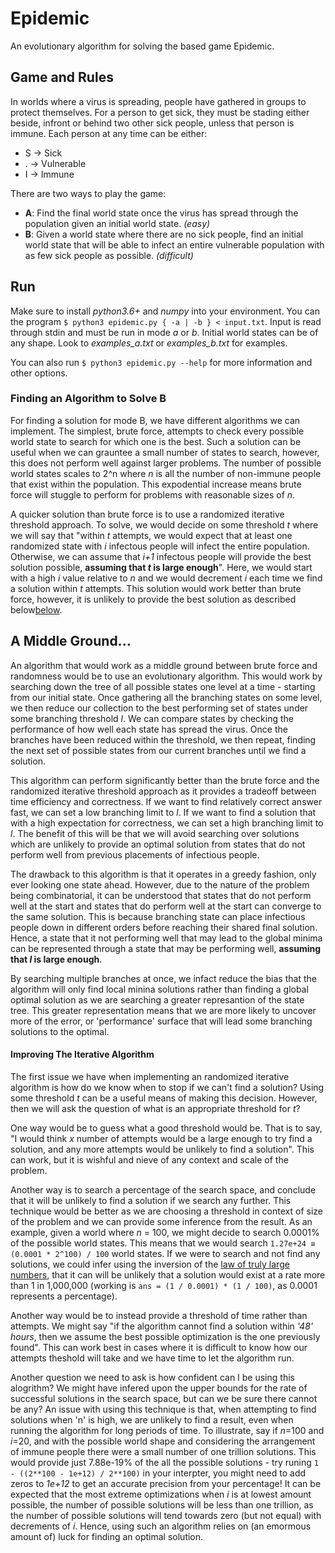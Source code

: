 # Epidemic

An evolutionary algorithm for solving the based game Epidemic. 

## Game and Rules

In worlds where a virus is spreading, people have gathered in groups to protect themselves. For a person to get sick, they must be stading either beside, infront or behind two other sick people, unless that person is immune. Each person at any time can be either:
* S -> Sick
* . -> Vulnerable
* I -> Immune

There are two ways to play the game:
* **A**: Find the final world state once the virus has spread through the population given an initial world state. _(easy)_
* **B**: Given a world state where there are no sick people, find an initial world state that will be able to infect an entire vulnerable population with as few sick people as possible. _(difficult)_

## Run

Make sure to install _python3.6+_ and _numpy_ into your environment. You can the program `$ python3 epidemic.py { -a | -b } < input.txt`. Input is read through stdin and must be run in mode _a_ or _b_. Initial world states can be of any shape. Look to _examples\_a.txt_ or _examples\_b.txt_ for examples.

You can also run `$ python3 epidemic.py --help` for more information and other options.

### Finding an Algorithm to Solve B

For finding a solution for mode B, we have different algorithms we can implement. The simplest, brute force, attempts to check every possible world state to search for which one is the best. Such a solution can be useful when we can grauntee a small number of states to search, however, this does not perform well against larger problems. The number of possible world states scales to 2^n where _n_ is all the number of non-immune people that exist within the population. This expodential increase means brute force will stuggle to perform for problems with reasonable sizes of _n_.

A quicker solution than brute force is to use a randomized iterative threshold approach. To solve, we would decide on some threshold _t_ where we will say that "within _t_ attempts, we would expect that at least one randomized state with _i_ infectous people will infect the entire population. Otherwise, we can assume that _i+1_ infectous people will provide the best solution possible, **assuming that _t_ is large enough**". Here, we would start with a high _i_ value relative to _n_ and we would decrement _i_ each time we find a solution within _t_ attempts. This solution would work better than brute force, however, it is unlikely to provide the best solution as described below[below](#improving-the-iterative-algorithm).

## A Middle Ground...

An algorithm that would work as a middle ground between brute force and randomness would be to use an evolutionary algorithm. This would work by searching down the tree of all possible states one level at a time - starting from our initial state. Once gathering all the branching states on some level, we then reduce our collection to the best performing set of states under some branching threshold _l_. We can compare states by checking the performance of how well each state has spread the virus. Once the branches have been reduced within the threshold, we then repeat, finding the next set of possible states from our current branches until we find a solution.

This algorithm can perform significantly better than the brute force and the randomized iterative threshold approach as it provides a tradeoff between time efficiency and correctness. If we want to find relatively correct answer fast, we can set a low branching limit to _l_. If we want to find a solution that with a high expectation for correctness, we can set a high branching limit to _l_. The benefit of this will be that we will avoid searching over solutions which are unlikely to provide an optimal solution from states that do not perform well from previous placements of infectious people. 

The drawback to this algorithm is that it operates in a greedy fashion, only ever looking one state ahead. However, due to the nature of the problem being combinatorial, it can be understood that states that do not perform well at the start and states that do perform well at the start can converge to the same solution. This is because branching state can place infectious people down in different orders before reaching their shared final solution. Hence, a state that it not performing well that may lead to the global minima can be represented through a state that may be performing well, **assuming that _l_ is large enough**.

By searching multiple branches at once, we infact reduce the bias that the algorithm will only find local minina solutions rather than finding a global optimal solution as we are searching a greater represantion of the state tree. This greater representation means that we are more likely to uncover more of the error, or 'performance' surface that will lead some branching solutions to the optimal.

#### Improving The Iterative Algorithm

The first issue we have when implementing an randomized iterative algorithm is how do we know when to stop if we can't find a solution? Using some threshold _t_ can be a useful means of making this decision. However, then we will ask the question of what is an appropriate threshold for _t_?

One way would be to guess what a good threshold would be. That is to say, "I would think _x_ number of attempts would be a large enough to try find a solution, and any more attempts would be unlikely to find a solution". This can work, but it is wishful and nieve of any context and scale of the problem.

Another way is to search a percentage of the search space, and conclude that it will be unlikely to find a solution if we search any further. This technique would be better as we are choosing a threshold in context of size of the problem and we can provide some inference from the result. As an example, given a world where _n_ = 100, we might decide to search 0.0001% of the possible world states. This means that we would search `1.27e+24 ≅ (0.0001 * 2^100) / 100` world states. If we were to search and not find any solutions, we could infer using the inversion of the [law of truly large numbers](https://en.wikipedia.org/wiki/Law_of_truly_large_numbers), that it can will be unlikely that a solution would exist at a rate more than 1 in 1,000,000 (working is `ans = (1 / 0.0001) * (1 / 100)`, as 0.0001 represents a percentage). 

Another way would be to instead provide a threshold of time rather than attempts. We might say "if the algorithm cannot find a solution within _'48' hours_, then we assume the best possible optimization is the one previously found". This can work best in cases where it is difficult to know how our attempts theshold will take and we have time to let the algorithm run.

Another question we need to ask is how confident can I be using this alogrithm? We might have infered upon the upper bounds for the rate of successful solutions in the search space, but can we be sure there cannot be any? An issue with using this technique is that, when attempting to find solutions when 'n' is high, we are unlikely to find a result, even when running the algorithm for long periods of time. To illustrate, say if _n_=100 and _i_=20, and with the possible world shape and considering the arrangement of immune people there were a small number of one trillion solutions. This would provide just 7.88e-19% of the all the possible solutions - try runing `1 - ((2**100 - 1e+12) / 2**100)` in your interpter, you might need to add zeros to _1e+12_ to get an accurate precision from your percentage! It can be expected that the most extreme optimizations when _i_ is at lowest amount possible, the number of possible solutions will be less than one trillion, as the number of possible solutions will tend towards zero (but not equal) with decrements of _i_. Hence, using such an algorithm relies on (an emormous amount of) luck for finding an optimal solution. 

